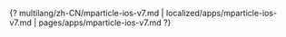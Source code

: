 {? multilang/zh-CN/mparticle-ios-v7.md | localized/apps/mparticle-ios-v7.md | pages/apps/mparticle-ios-v7.md ?}
